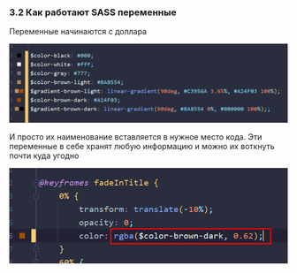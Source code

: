 ### 3.2 Как работают SASS переменные

Переменные начинаются с доллара

![](_png/Pasted%20image%2020220908085923.png)

И просто их наименование вставляется в нужное место кода. Эти переменные в себе хранят любую информацию и можно их воткнуть почти куда угодно

![](_png/Pasted%20image%2020220908085927.png)
